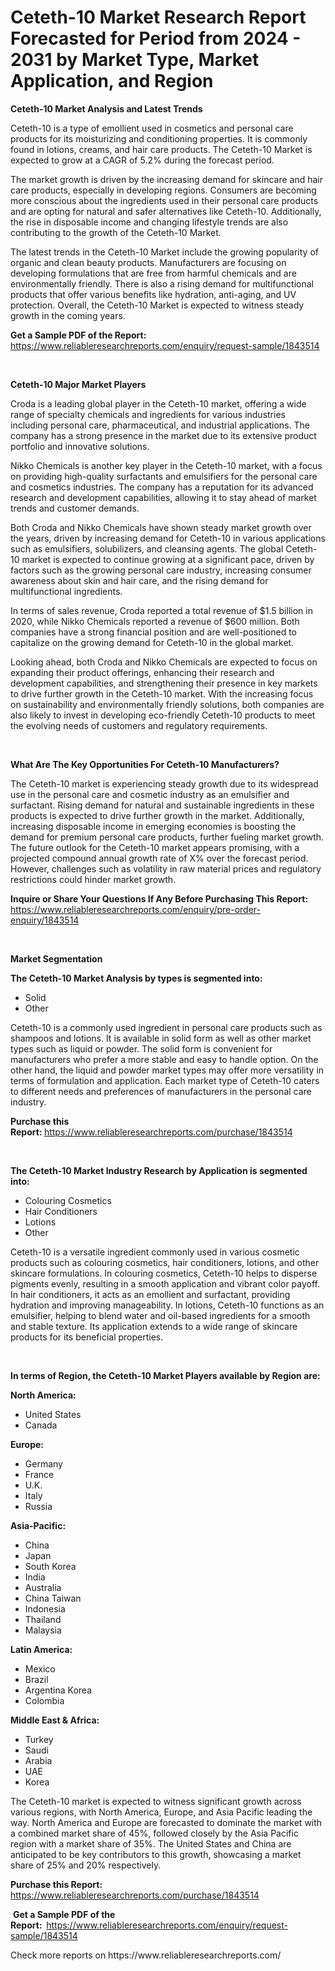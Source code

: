 <p><h1>Ceteth-10 Market Research Report Forecasted for Period from 2024 -  2031 by Market Type, Market Application, and Region</h1></p><p><strong>Ceteth-10 Market Analysis and Latest Trends</strong></p>
<p><p>Ceteth-10 is a type of emollient used in cosmetics and personal care products for its moisturizing and conditioning properties. It is commonly found in lotions, creams, and hair care products. The Ceteth-10 Market is expected to grow at a CAGR of 5.2% during the forecast period. </p><p>The market growth is driven by the increasing demand for skincare and hair care products, especially in developing regions. Consumers are becoming more conscious about the ingredients used in their personal care products and are opting for natural and safer alternatives like Ceteth-10. Additionally, the rise in disposable income and changing lifestyle trends are also contributing to the growth of the Ceteth-10 Market.</p><p>The latest trends in the Ceteth-10 Market include the growing popularity of organic and clean beauty products. Manufacturers are focusing on developing formulations that are free from harmful chemicals and are environmentally friendly. There is also a rising demand for multifunctional products that offer various benefits like hydration, anti-aging, and UV protection. Overall, the Ceteth-10 Market is expected to witness steady growth in the coming years.</p></p>
<p><strong>Get a Sample PDF of the Report:&nbsp;</strong> <a href="https://www.reliableresearchreports.com/enquiry/request-sample/1843514">https://www.reliableresearchreports.com/enquiry/request-sample/1843514</a></p>
<p>&nbsp;</p>
<p><strong>Ceteth-10 Major Market Players</strong></p>
<p><p>Croda is a leading global player in the Ceteth-10 market, offering a wide range of specialty chemicals and ingredients for various industries including personal care, pharmaceutical, and industrial applications. The company has a strong presence in the market due to its extensive product portfolio and innovative solutions.</p><p>Nikko Chemicals is another key player in the Ceteth-10 market, with a focus on providing high-quality surfactants and emulsifiers for the personal care and cosmetics industries. The company has a reputation for its advanced research and development capabilities, allowing it to stay ahead of market trends and customer demands.</p><p>Both Croda and Nikko Chemicals have shown steady market growth over the years, driven by increasing demand for Ceteth-10 in various applications such as emulsifiers, solubilizers, and cleansing agents. The global Ceteth-10 market is expected to continue growing at a significant pace, driven by factors such as the growing personal care industry, increasing consumer awareness about skin and hair care, and the rising demand for multifunctional ingredients.</p><p>In terms of sales revenue, Croda reported a total revenue of $1.5 billion in 2020, while Nikko Chemicals reported a revenue of $600 million. Both companies have a strong financial position and are well-positioned to capitalize on the growing demand for Ceteth-10 in the global market.</p><p>Looking ahead, both Croda and Nikko Chemicals are expected to focus on expanding their product offerings, enhancing their research and development capabilities, and strengthening their presence in key markets to drive further growth in the Ceteth-10 market. With the increasing focus on sustainability and environmentally friendly solutions, both companies are also likely to invest in developing eco-friendly Ceteth-10 products to meet the evolving needs of customers and regulatory requirements.</p></p>
<p>&nbsp;</p>
<p><strong>What Are The Key Opportunities For Ceteth-10 Manufacturers?</strong></p>
<p><p>The Ceteth-10 market is experiencing steady growth due to its widespread use in the personal care and cosmetic industry as an emulsifier and surfactant. Rising demand for natural and sustainable ingredients in these products is expected to drive further growth in the market. Additionally, increasing disposable income in emerging economies is boosting the demand for premium personal care products, further fueling market growth. The future outlook for the Ceteth-10 market appears promising, with a projected compound annual growth rate of X% over the forecast period. However, challenges such as volatility in raw material prices and regulatory restrictions could hinder market growth.</p></p>
<p><strong>Inquire or Share Your Questions If Any Before Purchasing This Report:</strong> <a href="https://www.reliableresearchreports.com/enquiry/pre-order-enquiry/1843514">https://www.reliableresearchreports.com/enquiry/pre-order-enquiry/1843514</a></p>
<p>&nbsp;</p>
<p><strong>Market Segmentation</strong></p>
<p><strong>The Ceteth-10 Market Analysis by types is segmented into:</strong></p>
<p><ul><li>Solid</li><li>Other</li></ul></p>
<p><p>Ceteth-10 is a commonly used ingredient in personal care products such as shampoos and lotions. It is available in solid form as well as other market types such as liquid or powder. The solid form is convenient for manufacturers who prefer a more stable and easy to handle option. On the other hand, the liquid and powder market types may offer more versatility in terms of formulation and application. Each market type of Ceteth-10 caters to different needs and preferences of manufacturers in the personal care industry.</p></p>
<p><strong>Purchase this Report:&nbsp;</strong><a href="https://www.reliableresearchreports.com/purchase/1843514">https://www.reliableresearchreports.com/purchase/1843514</a></p>
<p>&nbsp;</p>
<p><strong>The Ceteth-10 Market Industry Research by Application is segmented into:</strong></p>
<p><ul><li>Colouring Cosmetics</li><li>Hair Conditioners</li><li>Lotions</li><li>Other</li></ul></p>
<p><p>Ceteth-10 is a versatile ingredient commonly used in various cosmetic products such as colouring cosmetics, hair conditioners, lotions, and other skincare formulations. In colouring cosmetics, Ceteth-10 helps to disperse pigments evenly, resulting in a smooth application and vibrant color payoff. In hair conditioners, it acts as an emollient and surfactant, providing hydration and improving manageability. In lotions, Ceteth-10 functions as an emulsifier, helping to blend water and oil-based ingredients for a smooth and stable texture. Its application extends to a wide range of skincare products for its beneficial properties.</p></p>
<p>&nbsp;</p>
<p><strong>In terms of Region, the Ceteth-10 Market Players available by Region are:</strong></p>
<p>
    <p> <strong> North America: </strong>
        <ul>
            <li>United States</li>
            <li>Canada</li>
        </ul>
        </p> 
    <p> <strong> Europe: </strong>
        <ul>
            <li>Germany</li>
            <li>France</li>
            <li>U.K.</li>
            <li>Italy</li>
            <li>Russia</li>
        </ul>
        </p> 
    <p> <strong> Asia-Pacific: </strong>
        <ul>
            <li>China</li>
            <li>Japan</li>
            <li>South Korea</li>
            <li>India</li>
            <li>Australia</li>
            <li>China Taiwan</li>
            <li>Indonesia</li>
            <li>Thailand</li>
            <li>Malaysia</li>
        </ul>
        </p> 
    <p> <strong> Latin America: </strong>
        <ul>
            <li>Mexico</li>
            <li>Brazil</li>
            <li>Argentina Korea</li>
            <li>Colombia</li>
        </ul>
        </p> 
    <p> <strong> Middle East & Africa: </strong>
        <ul>
            <li>Turkey</li>
            <li>Saudi</li>
            <li>Arabia</li>
            <li>UAE</li>
            <li>Korea</li>
        </ul>
    </p>
    </p>
<p><p>The Ceteth-10 market is expected to witness significant growth across various regions, with North America, Europe, and Asia Pacific leading the way. North America and Europe are forecasted to dominate the market with a combined market share of 45%, followed closely by the Asia Pacific region with a market share of 35%. The United States and China are anticipated to be key contributors to this growth, showcasing a market share of 25% and 20% respectively.</p></p>
<p><strong>Purchase this Report: </strong><a href="https://www.reliableresearchreports.com/purchase/1843514">https://www.reliableresearchreports.com/purchase/1843514</a></p>
<p>&nbsp;<strong>Get a Sample PDF of the Report:&nbsp;&nbsp;</strong><a href="https://www.reliableresearchreports.com/enquiry/request-sample/1843514">https://www.reliableresearchreports.com/enquiry/request-sample/1843514</a></p>
<p><strong></strong></p>
<p>Check more reports on https://www.reliableresearchreports.com/</p>